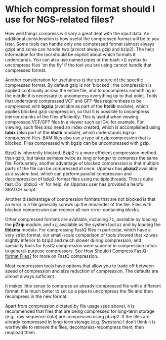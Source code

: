 # Which compression format should I use for NGS-related files?

How well things compress will vary a great deal with the input data. An additional consideration is how useful the compressed format will be to you later. Some tools can handle only one compressed format (almost always gzip) and some can handle two (almost always gzip and bzip2). The help information for the tool should be explicit about which formats it understands. You can also use named pipes or the bash <() syntax to uncompress files 'on the fly' if the tool you are using cannot handle that compressed format.

Another consideration for usefulness is the structure
of the specific compressed format.
By default gzip is not 'blocked';
the compression is applied continually across the entire file,
and to uncompress something in the middle
it is necessary to uncompress everything up to that point.
Tools that understand compressed VCF and GFF files
require these to be compressed with **bgzip** (available as part of the **htslib** module), which applies blocked gzip compression, so that it is possible to uncompress interior chunks of the files efficiently. This is useful when viewing compressed VCF/GFF files in a viewer such as IGV, for example. For viewing, such files also need an index created, which is accomplished using **tabix** (also part of the **htslib** module), which understands bgzip-compressed files. BAM files also use a type of gzip compression that is blocked. Files compressed with bgzip can be uncompressed with gzip.

Bzip2 is inherently blocked. Bzip2 is a more efficient compression method than gzip, but takes perhaps twice as long or longer to compress the same file. Fortunately, another advantage of blocked compression is that multiple parts of the file can be compressed at once. Uppmax has **pbzip2** available as a system tool, which can perform parallel compression and decompression of bzip2-format files using multiple threads. This is quite fast. Do 'pbzip2 -h' for help. An Uppmax user has provided a helpful SBATCH script.

Another disadvantage of compression formats that are not blocked is that an error in a file generally screws up the remainder of the file. Files with blocked compression can recover all non-error-containing blocks.

Other compressed formats are available, including 7z, available by loading the **p7zip** module, and xz, available as the system tool xz and by loading the **liblzma** module. For compressing FastQ files in particular, which have a very strict format, our small-scale comparison of tools showed that xz was slightly inferior to bzip2 and much slower during compression, and specialty tools for FastQ compression were superior in compression ratios to general-purpose compressors. See [How Should I Compress FastQ-format Files?](compress_fastQ.md) for more on FastQ compression.

Most compression tools have options that allow you to trade off between speed of compression and size reduction of compression. The defaults are almost always sufficient.

It makes little sense to compress an already-compressed file with a different format. It is much better to set up a pipe to uncompress the file and then recompress in the new format.

Apart from compression dictated by file usage (see above), it is recommended that files that are being compressed for long-term storage (e.g., raw sequence data) are compressed using pbzip2. If the files are already compressed in long-term storage (e.g. Swestore) I don't think it is worthwhile to retrieve the files, decompress-recompress them, then reupload them.
